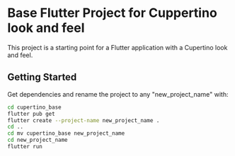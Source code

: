 # Base Flutter Project for Cuppertino look and feel

This project is a starting point for a Flutter application with a Cupertino look and feel.

## Getting Started

Get dependencies and rename the project to any "new_project_name" with:

``` bash
cd cupertino_base
flutter pub get
flutter create --project-name new_project_name .
cd ..
cd mv cupertino_base new_project_name
cd new_project_name
flutter run
```